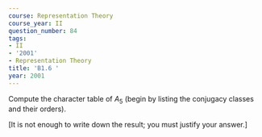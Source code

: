 ```yaml
---
course: Representation Theory
course_year: II
question_number: 84
tags:
- II
- '2001'
- Representation Theory
title: 'B1.6 '
year: 2001
---
```



Compute the character table of $A_{5}$ (begin by listing the conjugacy classes and their orders).

[It is not enough to write down the result; you must justify your answer.]